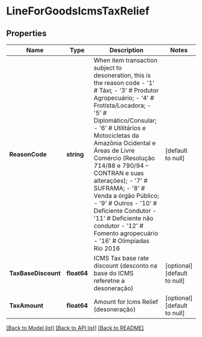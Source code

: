 # LineForGoodsIcmsTaxRelief

## Properties
Name | Type | Description | Notes
------------ | ------------- | ------------- | -------------
**ReasonCode** | **string** | When item transaction subject to desoneration, this is the reason code - &#39;1&#39; # Táxi; - &#39;3&#39; # Produtor Agropecuário; - &#39;4&#39; # Frotista/Locadora; - &#39;5&#39; # Diplomático/Consular; - &#39;6&#39; # Utilitários e Motocicletas da Amazônia Ocidental e Áreas de Livre Comércio (Resolução 714/88 e 790/94 – CONTRAN e suas alterações); - &#39;7&#39; # SUFRAMA; - &#39;8&#39; # Venda a órgão Público; - &#39;9&#39; # Outros - &#39;10&#39; # Deficiente Condutor - &#39;11&#39; # Deficiente não condutor - &#39;12&#39; # Fomento agropecuário - &#39;16&#39; # Olimpíadas Rio 2016  | [default to null]
**TaxBaseDiscount** | **float64** | ICMS Tax base rate discount  (desconto na base do ICMS referetne a desoneração) | [optional] [default to null]
**TaxAmount** | **float64** | Amount for Icms Relief (desoneração) | [optional] [default to null]

[[Back to Model list]](../README.md#documentation-for-models) [[Back to API list]](../README.md#documentation-for-api-endpoints) [[Back to README]](../README.md)


